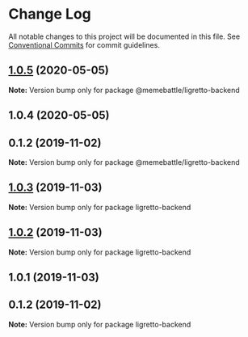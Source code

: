 # Change Log

All notable changes to this project will be documented in this file.
See [Conventional Commits](https://conventionalcommits.org) for commit guidelines.

## [1.0.5](http://gitlab.mems.fun:2224/memebattle/frontend/compare/@memebattle/ligretto-backend@1.0.4...@memebattle/ligretto-backend@1.0.5) (2020-05-05)

**Note:** Version bump only for package @memebattle/ligretto-backend





## 1.0.4 (2020-05-05)



## 0.1.2 (2019-11-02)

**Note:** Version bump only for package @memebattle/ligretto-backend





## [1.0.3](http://gitlab.mems.fun:2224/memebattle/frontend/compare/ligretto-backend@1.0.2...ligretto-backend@1.0.3) (2019-11-03)

**Note:** Version bump only for package ligretto-backend





## [1.0.2](http://gitlab.mems.fun:2224/memebattle/frontend/compare/ligretto-backend@1.0.1...ligretto-backend@1.0.2) (2019-11-03)

**Note:** Version bump only for package ligretto-backend





## 1.0.1 (2019-11-03)



## 0.1.2 (2019-11-02)

**Note:** Version bump only for package ligretto-backend
